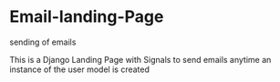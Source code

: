 # Email-landing-Page
sending of emails

This is a Django Landing Page with Signals to send emails anytime an instance of the user model is created
